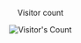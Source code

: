 
<div align="center"> 
  <p>Visitor count</p>
  <img src="https://profile-counter.glitch.me/{bramau9010}/count.svg" alt="Visitor's Count" />
</div>
